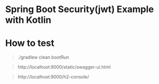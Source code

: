 # Spring Boot Security(jwt) Example with Kotlin

# How to test

> ./gradlew clean bootRun

> http://localhost:9000/static/swagger-ui.html

> http://localhost:9000/h2-console/
